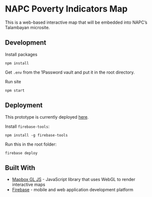 # NAPC Poverty Indicators Map

This is a web-based interactive map that will be embedded into NAPC’s Talambayan microsite.

## Development

Install packages

```
npm install
```

Get `.env` from the 1Password vault and put it in the root directory.

Run site

```
npm start
```

## Deployment

This prototype is currently deployed [here](https://napc-6ec1b.firebaseapp.com/).

Install `firebase-tools`:
```
npm install -g firebase-tools
```

Run this in the root folder:
```
firebase deploy
```

## Built With

* [Mapbox GL JS](https://www.mapbox.com/mapbox-gl-js/api/) - JavaScript library that uses WebGL to render interactive maps
* [Firebase](https://firebase.google.com/docs/web/setup?authuser=0) - mobile and web application development platform
